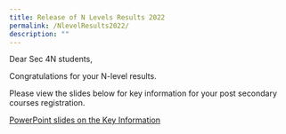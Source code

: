 ```yaml
---
title: Release of N Levels Results 2022
permalink: /NlevelResults2022/
description: ""
---
```


Dear Sec 4N students,

Congratulations for your N-level results.

Please view the slides below for key information for your post secondary courses registration.

[PowerPoint slides on the Key Information](/files/Release%20of%20N%20Level%20Results_Key%20Information.pdf)